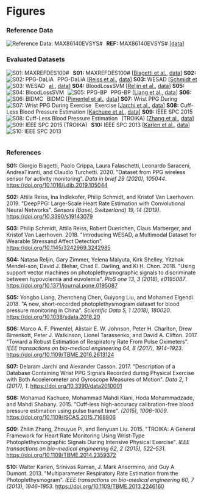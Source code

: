 # Figures

### Reference Data
**REF:** MAX86140EVSYS# [<a href="https://ubicomp.eti.uni-siegen.de/home/datasets/data20/index.html.en" target="_blank">data</a>]
<img src="https://github.com/fwolling/PPGraw/blob/main/figures/00_max86140.png" alt="Reference Data: MAX86140EVSYS#" style="float: left; margin-right: 10px;" />

### Evaluated Datasets
**S01:** MAXREFDES100# [<a href="#ref_s01">Biagetti et al.</a>, <a href="https://www.sciencedirect.com/science/article/pii/S2352340919314003" target="_blank">data</a>]
<img src="https://github.com/fwolling/PPGraw/blob/main/figures/01_maxrefdes100.png" alt="S01: MAXREFDES100#" style="float: left; margin-right: 10px;" />
**S02:** PPG-DaLiA [<a href="#ref_s02">Reiss et al.</a>, <a href="https://ubicomp.eti.uni-siegen.de/home/datasets/sensors19/index.html.en" target="_blank">data</a>]
<img src="https://github.com/fwolling/PPGraw/blob/main/figures/02_dalia.png" alt="S02: PPG-DaLiA" style="float: left; margin-right: 10px;" />
**S03:** WESAD [<a href="#ref_s03">Schmidt et al.</a>, <a href="https://ubicomp.eti.uni-siegen.de/home/datasets/icmi18/index.html.en" target="_blank">data</a>]
<img src="https://github.com/fwolling/PPGraw/blob/main/figures/03_wesad.png" alt="S03: WESAD" style="float: left; margin-right: 10px;" />
**S04:** BloodLossSVM [<a href="#ref_s04">Reljin et al.</a>, <a href="https://figshare.com/articles/NR_bloodlosssvm_zip/5594644" target="_blank">data</a>]
<img src="https://github.com/fwolling/PPGraw/blob/main/figures/04_nrblsvm.png" alt="S04: BloodLossSVM" style="float: left; margin-right: 10px;" />
**S05:** PPG-BP [<a href="#ref_s05">Liang et al.</a>, <a href="https://figshare.com/articles/PPG-BP_Database_zip/5459299" target="_blank">data</a>]
<img src="https://github.com/fwolling/PPGraw/blob/main/figures/05_ppgbp.png" alt="S05: PPG-BP" style="float: left; margin-right: 10px;" />
**S06:** BIDMC [<a href="#ref_s06">Pimentel et al.</a>, <a href="https://physionet.org/content/bidmc/1.0.0/" target="_blank">data</a>]
<img src="https://github.com/fwolling/PPGraw/blob/main/figures/06_bidmc.png" alt="S06: BIDMC" style="float: left; margin-right: 10px;" />
**S07:** Wrist PPG During Exercise [<a href="#ref_s07">Jarchi et al.</a>, <a href="https://physionet.org/content/wrist/1.0.0/" target="_blank">data</a>]
<img src="https://github.com/fwolling/PPGraw/blob/main/figures/07_wpde.png" alt="S07: Wrist PPG During Exercise" style="float: left; margin-right: 10px;" />
**S08:** Cuff-Less Blood Pressure Estimation [<a href="#ref_s08">Kachuee et al.</a>, <a href="https://archive.ics.uci.edu/ml/datasets/Cuff-Less+Blood+Pressure+Estimation" target="_blank">data</a>]
<img src="https://github.com/fwolling/PPGraw/blob/main/figures/08_clbpe.png" alt="S08: Cuff-Less Blood Pressure Estimation" style="float: left; margin-right: 10px;" />
**S09:** IEEE SPC 2015 (TROIKA) [<a href="#ref_s09">Zhang et al.</a>, <a href="https://sites.google.com/site/researchbyzhang/ieeespcup2015" target="_blank">data</a>]
<img src="https://github.com/fwolling/PPGraw/blob/main/figures/09_spc2015.png" alt="S09: IEEE SPC 2015 (TROIKA)" style="float: left; margin-right: 10px;" />
**S10:** IEEE SPC 2013 [<a href="#ref_s10">Karlen et al.</a>, <a href="http://www.capnobase.org/index.php?id=857" target="_blank">data</a>]
<img src="https://github.com/fwolling/PPGraw/blob/main/figures/10_spc2013.png" alt="S10: IEEE SPC 2013" style="float: left; margin-right: 10px;" />

<br>

### References

<a id="ref_s01">**S01:**</a> Giorgio Biagetti, Paolo Crippa, Laura Falaschetti, Leonardo Saraceni, AndreaTiranti, and Claudio Turchetti. 2020. "Dataset from PPG wireless sensor for activity monitoring". *Data in brief 29 (2020), 105044*. https://doi.org/10.1016/j.dib.2019.105044

<a id="ref_s02">**S02:**</a> Attila Reiss, Ina Indlekofer, Philip Schmidt, and Kristof Van Laerhoven. 2019. "DeepPPG: Large-Scale Heart Rate Estimation with Convolutional Neural Networks". *Sensors (Basel, Switzerland) 19, 14 (2019)*. https://doi.org/10.3390/s19143079

<a id="ref_s03">**S03:**</a> Philip Schmidt, Attila Reiss, Robert Duerichen, Claus Marberger, and Kristof Van Laerhoven. 2018. "Introducing WESAD, a Multimodal Dataset for Wearable Stressand Affect Detection". https://doi.org/10.1145/3242969.3242985

<a id="ref_s04">**S04:**</a> Natasa Reljin, Gary Zimmer, Yelena Malyuta, Kirk Shelley, Yitzhak Mendel-son, David  J. Blehar, Chad E. Darling, and Ki H. Chon. 2018. "Using support vector machines on photoplethysmographic signals to discriminate between hypovolemia and euvolemia". *PloS one 13, 3 (2018), e0195087*. https://doi.org/10.1371/journal.pone.0195087

<a id="ref_s05">**S05:**</a> Yongbo Liang, Zhencheng Chen, Guiyong Liu, and Mohamed Elgendi. 2018. "A new, short-recorded photoplethysmogram dataset for blood pressure monitoring in China". *Scientific Data 5, 1 (2018), 180020*. https://doi.org/10.1038/sdata.2018.20

<a id="ref_s06">**S06:**</a> Marco A. F. Pimentel, Alistair E. W. Johnson, Peter H. Charlton, Drew Birrenkott, Peter J. Watkinson, Lionel Tarassenko, and David A. Clifton. 2017. "Toward a Robust Estimation of Respiratory Rate From Pulse Oximeters". *IEEE transactions on bio-medical engineering 64, 8 (2017), 1914–1923*.  https://doi.org/10.1109/TBME.2016.2613124

<a id="ref_s07">**S07:**</a> Delaram Jarchi and Alexander Casson. 2017. "Description of a Database Containing Wrist PPG Signals Recorded during Physical Exercise with Both Accelerometer and Gyroscope Measures of Motion". *Data 2, 1 (2017), 1*. https://doi.org/10.3390/data2010001

<a id="ref_s08">**S08:**</a> Mohamad Kachuee, Mohammad Mahdi Kiani, Hoda Mohammadzade, and Mahdi Shabany. 2015. "Cuff-less high-accuracy calibration-free blood pressure estimation using pulse transit time". *(2015), 1006–1009*. https://doi.org/10.1109/ISCAS.2015.7168806

<a id="ref_s09">**S09:**</a> Zhilin Zhang, Zhouyue Pi, and Benyuan Liu. 2015. "TROIKA: A General Framework for Heart Rate Monitoring Using Wrist-Type Photoplethysmographic Signals During Intensive Physical Exercise". *IEEE transactions on bio-medical engineering 62, 2 (2015), 522–531*. https://doi.org/10.1109/TBME.2014.2359372

<a id="ref_s10">**S10:**</a> Walter Karlen, Srinivas Raman, J. Mark Ansermino, and Guy A. Dumont. 2013. "Multiparameter Respiratory Rate Estimation from the Photoplethysmogram". *IEEE transactions on bio-medical engineering 60, 7 (2013), 1946–1953*. https://doi.org/10.1109/TBME.2013.2246160
